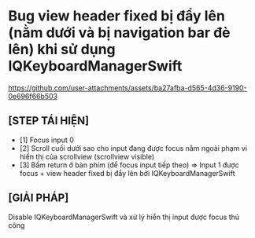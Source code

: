 # Bug view header fixed bị đẩy lên (nằm dưới và bị navigation bar đè lên) khi sử dụng IQKeyboardManagerSwift

https://github.com/user-attachments/assets/ba27afba-d565-4d36-9190-0e696f66b503

## [STEP TÁI HIỆN]
- [1] Focus input 0
- [2] Scroll cuối dưới sao cho input đang được focus nằm ngoài phạm vi hiển thị của scrollview (scrollview visible)
- [3] Bấm return ở bàn phím (để focus input tiếp theo)
=> Input 1 được focus + view header fixed bị đẩy lên bởi IQKeyboardManagerSwift

## [GIẢI PHÁP]
Disable IQKeyboardManagerSwift và xử lý hiển thị input được focus thủ công
